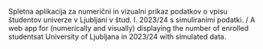 Spletna aplikacija za numerični in vizualni prikaz podatkov o vpisu študentov univerze v Ljubljani v štud. l. 2023/24 s simuliranimi podatki. / A web app for (numerically and visually) displaying the number of enrolled studentsat University of Ljubljana in 2023/24 with simulated data.
